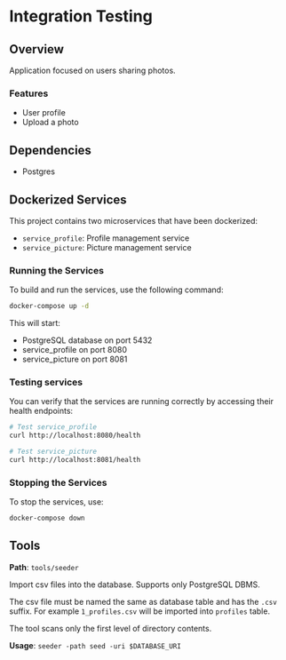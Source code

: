# Integration Testing

## Overview

Application focused on users sharing photos.

### Features

- User profile
- Upload a photo

## Dependencies

- Postgres

## Dockerized Services

This project contains two microservices that have been dockerized:
- `service_profile`: Profile management service
- `service_picture`: Picture management service

### Running the Services

To build and run the services, use the following command:

```bash
docker-compose up -d
```

This will start:
- PostgreSQL database on port 5432
- service_profile on port 8080
- service_picture on port 8081

### Testing services

You can verify that the services are running correctly by accessing their health endpoints:

```bash
# Test service_profile
curl http://localhost:8080/health

# Test service_picture
curl http://localhost:8081/health
```

### Stopping the Services

To stop the services, use:

```bash
docker-compose down
```

## Tools

**Path**: `tools/seeder`

Import csv files into the database. Supports only PostgreSQL DBMS.

The csv file must be named the same as database table and has the `.csv` suffix. For example `1_profiles.csv` will be
imported into `profiles` table.

The tool scans only the first level of directory contents.

**Usage**: `seeder -path seed -uri $DATABASE_URI`
